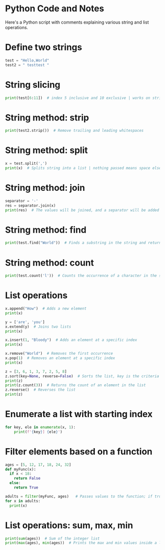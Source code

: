 # Python Code and Notes

Here's a Python script with comments explaining various string and list operations.


# Define two strings
```python
test = "Hello,World"
test2 = " testtest "
```

# String slicing
```python
print(test[6:11])  # index 5 inclusive and 10 exclusive | works on strings and lists
```

# String method: strip
```python
print(test2.strip())  # Remove trailing and leading whitespaces
```

# String method: split
```python
x = test.split(',')
print(x)  # Splits string into a list | nothing passed means space else the delimiter
```

# String method: join
```python
separator = '-'
res = separator.join(x)
print(res)  # The values will be joined, and a separator will be added
```

# String method: find
```python
print(test.find("World"))  # Finds a substring in the string and returns the starting index, else -1
```

# String method: count
```python
print(test.count('l'))  # Counts the occurrence of a character in the string
```

# List operations
```python
x.append("How")  # Adds a new element
print(x)

y = ['are', 'you']
x.extend(y)  # Joins two lists
print(x)

x.insert(1, "Bloody")  # Adds an element at a specific index
print(x)

x.remove("World")  # Removes the first occurrence
x.pop(1)  # Removes an element at a specific index
print(x)

z = [3, 6, 1, 3, 7, 2, 5, 8]
z.sort(key=None, reverse=False)  # Sorts the list, key is the criteria of sorting, e.g., len
print(z)
print(z.count(3))  # Returns the count of an element in the list
z.reverse()  # Reverses the list
print(z)
```

# Enumerate a list with starting index
```python
for key, ele in enumerate(x, 1):
    print(f'{key}] {ele}')
```

# Filter elements based on a function
```python
ages = [5, 12, 17, 18, 24, 32]
def myFunc(x):
  if x < 18:
    return False
  else:
    return True

adults = filter(myFunc, ages)   # Passes values to the function; if true, return that value
for x in adults:
  print(x)
```

# List operations: sum, max, min
```python
print(sum(ages))  # Sum of the integer list
print(max(ages), min(ages))  # Prints the max and min values inside a list
```